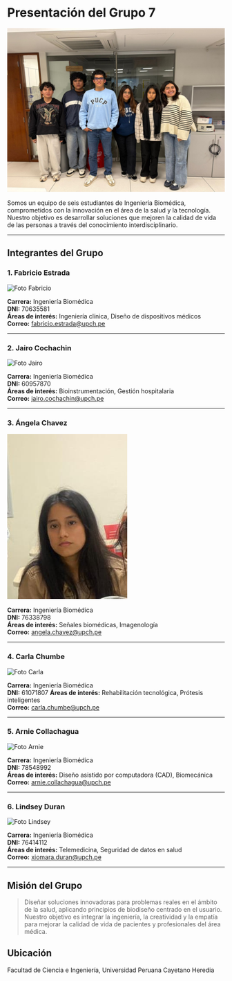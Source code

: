 # Presentación del Grupo 7 

![Foto grupal](https://github.com/fabricioestrada-source/Grupo-7/blob/main/grupo.jpg)

Somos un equipo de seis estudiantes de Ingeniería Biomédica, comprometidos con la innovación en el área de la salud y la tecnología. Nuestro objetivo es desarrollar soluciones que mejoren la calidad de vida de las personas a través del conocimiento interdisciplinario.

---

## Integrantes del Grupo

### 1. Fabricio Estrada 

![Foto Fabricio](https://drive.google.com/file/d/1-zNi0Q9aFlewy4stdCsLKJmrnIK5CdZH/view?usp=drivesdk)

**Carrera:** Ingeniería Biomédica  
**DNI:** 70635581  
**Áreas de interés:** Ingeniería clínica, Diseño de dispositivos médicos  
**Correo:** fabricio.estrada@upch.pe

---

### 2. Jairo Cochachin

![Foto Jairo](https://drive.google.com/file/d/19qrgLdlPktJRNnRa09t9WVnkisDo7NFk/view?usp=drivesdk)

**Carrera:** Ingeniería Biomédica  
**DNI:** 60957870  
**Áreas de interés:** Bioinstrumentación, Gestión hospitalaria  
**Correo:** jairo.cochachin@upch.pe

---

### 3. Ángela Chavez

![Foto Angela](https://github.com/fabricioestrada-source/Grupo-7/blob/main/Angela.jpg)

**Carrera:** Ingeniería Biomédica  
**DNI:** 76338798  
**Áreas de interés:** Señales biomédicas, Imagenología  
**Correo:** angela.chavez@upch.pe

---

### 4. Carla Chumbe

![Foto Carla](https://drive.google.com/file/d/1oyMLSwDU1Uj4kL-yD2uuyEXARFs-2ADn/view?usp=drivesdk)

**Carrera:** Ingeniería Biomédica  
**DNI:** 61071807 
**Áreas de interés:** Rehabilitación tecnológica, Prótesis inteligentes  
**Correo:** carla.chumbe@upch.pe

---

### 5. Arnie Collachagua

![Foto Arnie](https://drive.google.com/file/d/1Jzk_Tu6UqNqhIkkmfflj7KV_hhCJBTEL/view?usp=drivesdk)

**Carrera:** Ingeniería Biomédica  
**DNI:** 78548992  
**Áreas de interés:** Diseño asistido por computadora (CAD), Biomecánica  
**Correo:** arnie.collachagua@upch.pe

---

### 6. Lindsey Duran

![Foto Lindsey](https://drive.google.com/file/d/1539JOoX0icGr5FfjawCOHukbw9nOpYIy/view?usp=drivesdk)

**Carrera:** Ingeniería Biomédica  
**DNI:** 76414112  
**Áreas de interés:** Telemedicina, Seguridad de datos en salud  
**Correo:** xiomara.duran@upch.pe

---

## Misión del Grupo

> Diseñar soluciones innovadoras para problemas reales en el ámbito de la salud, aplicando principios de biodiseño centrado en el usuario. Nuestro objetivo es integrar la ingeniería, la creatividad y la empatía para mejorar la calidad de vida de pacientes y profesionales del área médica.

## Ubicación

Facultad de Ciencia e Ingeniería, Universidad Peruana Cayetano Heredia
